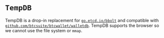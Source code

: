 # `TempDB`
TempDB is a drop-in replacement for [`go.etcd.io/bbolt`](https://pkg.go.dev/go.etcd.io/bbolt) and compatible with [`github.com/btcsuite/btcwallet/walletdb`](https://pkg.go.dev/github.com/btcsuite/btcwallet/walletdb). TempDB supports the browser so we cannot use the file system or `mmap`.
